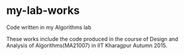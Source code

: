 # my-lab-works
Code written in my Algorithms lab

These works include the code produced in the course of Design and Analysis of Algorithms(MA21007) in IIT Kharagpur Autumn 2015.
